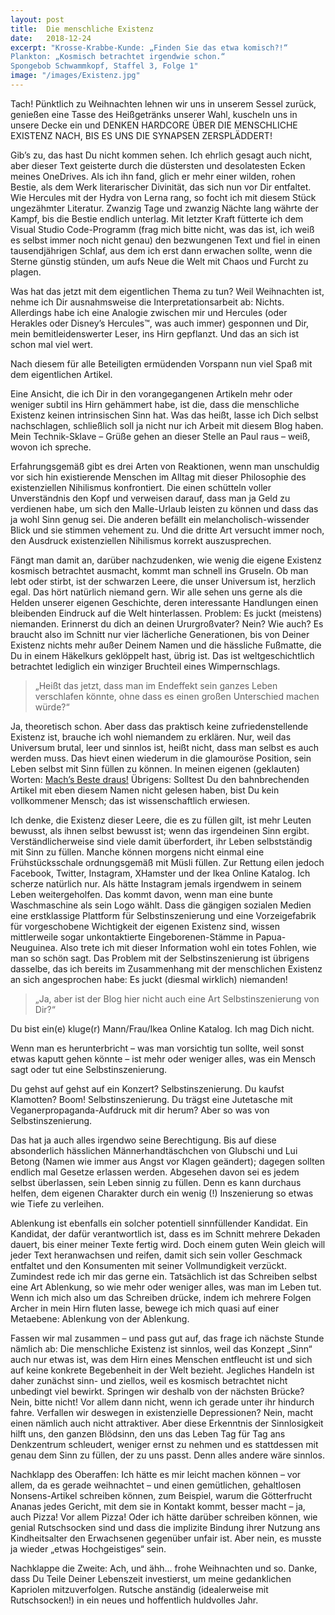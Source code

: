 ```yaml
---
layout: post
title:  Die menschliche Existenz
date:   2018-12-24
excerpt: "Krosse-Krabbe-Kunde: „Finden Sie das etwa komisch?!“
Plankton: „Kosmisch betrachtet irgendwie schon.“
Spongebob Schwammkopf, Staffel 3, Folge 1"
image: "/images/Existenz.jpg"
---
```


Tach! Pünktlich zu Weihnachten lehnen wir uns in unserem Sessel zurück, genießen eine Tasse des Heißgetränks unserer Wahl, kuscheln uns in unsere Decke ein und DENKEN HARDCORE ÜBER DIE MENSCHLICHE EXISTENZ NACH, BIS ES UNS DIE SYNAPSEN ZERSPLÄDDERT!

Gib’s zu, das hast Du nicht kommen sehen. Ich ehrlich gesagt auch nicht, aber dieser Text geisterte durch die düstersten und desolatesten Ecken meines OneDrives. Als ich ihn fand, glich er mehr einer wilden, rohen Bestie, als dem Werk literarischer Divinität, das sich nun vor Dir entfaltet. Wie Hercules mit der Hydra von Lerna rang, so focht ich mit diesem Stück ungezähmter Literatur. Zwanzig Tage und zwanzig Nächte lang währte der Kampf, bis die Bestie endlich unterlag. Mit letzter Kraft fütterte ich dem Visual Studio Code-Programm (frag mich bitte nicht, was das ist, ich weiß es selbst immer noch nicht genau) den bezwungenen Text und fiel in einen tausendjährigen Schlaf, aus dem ich erst dann erwachen sollte, wenn die Sterne günstig stünden, um aufs Neue die Welt mit Chaos und Furcht zu plagen.

Was hat das jetzt mit dem eigentlichen Thema zu tun? Weil Weihnachten ist, nehme ich Dir ausnahmsweise die Interpretationsarbeit ab: Nichts. Allerdings habe ich eine Analogie zwischen mir und Hercules (oder Herakles oder Disney’s Hercules™, was auch immer) gesponnen und Dir, mein bemitleidenswerter Leser, ins Hirn gepflanzt. Und das an sich ist schon mal viel wert.

Nach diesem für alle Beteiligten ermüdenden Vorspann nun viel Spaß mit dem eigentlichen Artikel.

Eine Ansicht, die ich Dir in den vorangegangenen Artikeln mehr oder weniger subtil ins Hirn gehämmert habe, ist die, dass die menschliche Existenz keinen intrinsischen Sinn hat. Was das heißt, lasse ich Dich selbst nachschlagen, schließlich soll ja nicht nur ich Arbeit mit diesem Blog haben. Mein Technik-Sklave – Grüße gehen an dieser Stelle an Paul raus – weiß, wovon ich spreche.

Erfahrungsgemäß gibt es drei Arten von Reaktionen, wenn man unschuldig vor sich hin existierende Menschen im Alltag mit dieser Philosophie des existenziellen Nihilismus konfrontiert. Die einen schütteln voller Unverständnis den Kopf und verweisen darauf, dass man ja Geld zu verdienen habe, um sich den Malle-Urlaub leisten zu können und dass das ja wohl Sinn genug sei. Die anderen befällt ein melancholisch-wissender Blick und sie stimmen vehement zu. Und die dritte Art versucht immer noch, den Ausdruck existenziellen Nihilismus korrekt auszusprechen.

Fängt man damit an, darüber nachzudenken, wie wenig die eigene Existenz kosmisch betrachtet ausmacht, kommt man schnell ins Gruseln. Ob man lebt oder stirbt, ist der schwarzen Leere, die unser Universum ist, herzlich egal. Das hört natürlich niemand gern. Wir alle sehen uns gerne als die Helden unserer eigenen Geschichte, deren interessante Handlungen einen bleibenden Eindruck auf die Welt hinterlassen. Problem: Es juckt (meistens) niemanden. Erinnerst du dich an deinen Ururgroßvater? Nein? Wie auch? Es braucht also im Schnitt nur vier lächerliche Generationen, bis von Deiner Existenz nichts mehr außer Deinem Namen und die hässliche Fußmatte, die Du in einem Häkelkurs geklöppelt hast, übrig ist. Das ist weltgeschichtlich betrachtet lediglich ein winziger Bruchteil eines Wimpernschlags.

> „Heißt das jetzt, dass man im Endeffekt sein ganzes Leben verschlafen könnte, ohne dass es einen großen Unterschied machen würde?“

Ja, theoretisch schon. Aber dass das praktisch keine zufriedenstellende Existenz ist, brauche ich wohl niemandem zu erklären. Nur, weil das Universum brutal, leer und sinnlos ist, heißt nicht, dass man selbst es auch werden muss. Das hievt einen wiederum in die glamouröse Position, sein Leben selbst mit Sinn füllen zu können. In meinen eigenen (geklauten) Worten: [Mach’s Beste draus!](http://dieaffenschaukel.de/blog/das-beste/) Übrigens: Solltest Du den bahnbrechenden Artikel mit eben diesem Namen nicht gelesen haben, bist Du kein vollkommener Mensch; das ist wissenschaftlich erwiesen.

Ich denke, die Existenz dieser Leere, die es zu füllen gilt, ist mehr Leuten bewusst, als ihnen selbst bewusst ist; wenn das irgendeinen Sinn ergibt. Verständlicherweise sind viele damit überfordert, ihr Leben selbstständig mit Sinn zu füllen. Manche können morgens nicht einmal eine Frühstücksschale ordnungsgemäß mit Müsli füllen. Zur Rettung eilen jedoch Facebook, Twitter, Instagram, XHamster und der Ikea Online Katalog. Ich scherze natürlich nur. Als hätte Instagram jemals irgendwem in seinem Leben weitergeholfen. Das kommt davon, wenn man eine bunte Waschmaschine als sein Logo wählt. Dass die gängigen sozialen Medien eine erstklassige Plattform für Selbstinszenierung und eine Vorzeigefabrik für vorgeschobene Wichtigkeit der eigenen Existenz sind, wissen mittlerweile sogar unkontaktierte Eingeborenen-Stämme in Papua-Neuguinea. Also trete ich mit dieser Information wohl ein totes Fohlen, wie man so schön sagt. Das Problem mit der Selbstinszenierung ist übrigens dasselbe, das ich bereits im Zusammenhang mit der menschlichen Existenz an sich angesprochen habe: Es juckt (diesmal wirklich) niemanden!

> „Ja, aber ist der Blog hier nicht auch eine Art Selbstinszenierung von Dir?“

Du bist ein(e) kluge(r) Mann/Frau/Ikea Online Katalog. Ich mag Dich nicht.

Wenn man es herunterbricht – was man vorsichtig tun sollte, weil sonst etwas kaputt gehen könnte – ist mehr oder weniger alles, was ein Mensch sagt oder tut eine Selbstinszenierung.

Du gehst auf gehst auf ein Konzert? Selbstinszenierung.
Du kaufst Klamotten? Boom! Selbstinszenierung.
Du trägst eine Jutetasche mit Veganerpropaganda-Aufdruck mit dir herum? Aber so was von Selbstinszenierung.

Das hat ja auch alles irgendwo seine Berechtigung. Bis auf diese absonderlich hässlichen Männerhandtäschchen von Glubschi und Lui Betong (Namen wie immer aus Angst vor Klagen geändert); dagegen sollten endlich mal Gesetze erlassen werden. Abgesehen davon sei es jedem selbst überlassen, sein Leben sinnig zu füllen. Denn es kann durchaus helfen, dem eigenen Charakter durch ein wenig (!) Inszenierung so etwas wie Tiefe zu verleihen.

Ablenkung ist ebenfalls ein solcher potentiell sinnfüllender Kandidat. Ein Kandidat, der dafür verantwortlich ist, dass es im Schnitt mehrere Dekaden dauert, bis einer meiner Texte fertig wird. Doch einem guten Wein gleich will jeder Text heranwachsen und reifen, damit sich sein voller Geschmack entfaltet und den Konsumenten mit seiner Vollmundigkeit verzückt. Zumindest rede ich mir das gerne ein. Tatsächlich ist das Schreiben selbst eine Art Ablenkung, so wie mehr oder weniger alles, was man im Leben tut. Wenn ich mich also um das Schreiben drücke, indem ich mehrere Folgen Archer in mein Hirn fluten lasse, bewege ich mich quasi auf einer Metaebene: Ablenkung von der Ablenkung.

Fassen wir mal zusammen – und pass gut auf, das frage ich nächste Stunde nämlich ab: Die menschliche Existenz ist sinnlos, weil das Konzept „Sinn“ auch nur etwas ist, was dem Hirn eines Menschen entfleucht ist und sich auf keine konkrete Begebenheit in der Welt bezieht. Jegliches Handeln ist daher zunächst sinn- und ziellos, weil es kosmisch betrachtet nicht unbedingt viel bewirkt. Springen wir deshalb von der nächsten Brücke? Nein, bitte nicht! Vor allem dann nicht, wenn ich gerade unter ihr hindurch fahre. Verfallen wir deswegen in existenzielle Depressionen? Nein, macht einen nämlich auch nicht attraktiver. Aber diese Erkenntnis der Sinnlosigkeit hilft uns, den ganzen Blödsinn, den uns das Leben Tag für Tag ans Denkzentrum schleudert, weniger ernst zu nehmen und es stattdessen mit genau dem Sinn zu füllen, der zu uns passt. Denn alles andere wäre sinnlos. 

Nachklapp des Oberaffen:
Ich hätte es mir leicht machen können – vor allem, da es gerade weihnachtet – und einen gemütlichen, gehaltlosen Nonsens-Artikel schreiben können, zum Beispiel, warum die Götterfrucht Ananas jedes Gericht, mit dem sie in Kontakt kommt, besser macht – ja, auch Pizza! Vor allem Pizza! Oder ich hätte darüber schreiben können, wie genial Rutschsocken sind und dass die implizite Bindung ihrer Nutzung ans Kindheitsalter den Erwachsenen gegenüber unfair ist. Aber nein, es musste ja wieder „etwas Hochgeistiges“ sein.

Nachklappe die Zweite:
Ach, und ähh… frohe Weihnachten und so. Danke, dass Du Teile Deiner Lebenszeit investierst, um meine gedanklichen Kapriolen mitzuverfolgen. Rutsche anständig (idealerweise mit Rutschsocken!) in ein neues und hoffentlich huldvolles Jahr.

